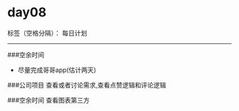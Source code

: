 # day08

标签（空格分隔）： 每日计划

---

###空余时间

* 尽量完成哥哥app(估计两天)

###公司项目
查看或者讨论需求,查看点赞逻辑和评论逻辑

###空余时间
查看图表第三方




